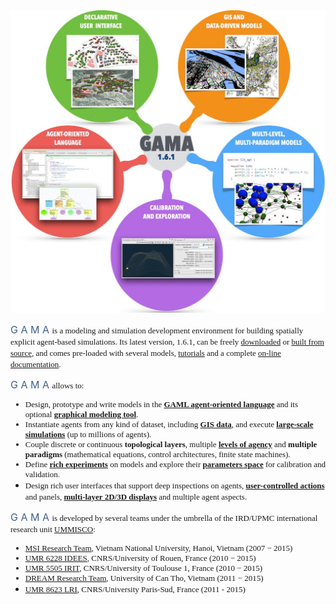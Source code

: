 <img width="521px" src="images/splash/gama_front3.jpg"/> 

<font size="3" color="#42618F">G A M A </font><font face="verdana" size="2" > is a modeling and simulation development environment for building spatially explicit agent-based simulations. Its latest version, 1.6.1, can be freely [downloaded](G__Downloads) or [built from source](https://code.google.com/p/gama-platform/source/checkout), and comes pre-loaded with several models, [tutorials](G__Tutorials ) and a complete [on-line documentation](G__Overview).</font>
<p/> 
<font size="3" color="#42618F">G A M A </font><font face="verdana" size="2" > allows to:

* Design, prototype and write models in the **[GAML agent-oriented language](G__GamlLanguage)** and its optional **[graphical modeling tool](G__GraphicalEditor)**.
* Instantiate agents from any kind of dataset, including **[GIS data](Tutorial__RoadTrafficTutorial)**, and execute **[large-scale simulations](G__RunningExperiments)** (up to millions of agents). 
* Couple discrete or continuous **topological layers**, multiple **[levels of agency](G__MultiLevel)** and **multiple paradigms** (mathematical equations, control architectures, finite state machines).
* Define **[rich experiments](G__DefiningExperiments)** on models and explore their **[parameters space](G__BatchExperiments)** for calibration and validation.
* Design rich user interfaces that support deep inspections on agents, **[user-controlled actions](G__DefininUserInteraction)** and panels, **[multi-layer 2D/3D displays](G__DefiningDisplays)** and multiple agent aspects.</font>

<font size="3" color="#42618F">G A M A </font><font face="verdana" size="2" > is developed by several teams under the umbrella of the IRD/UPMC international research unit [UMMISCO](http://www.ummisco.ird.fr/):

* [MSI Research Team](http://www.ifi.auf.org/site/content/view/35/46/lang,french/), Vietnam National University, Hanoi, Vietnam (2007 − 2015)
* [UMR 6228 IDEES](http://www.umr-idees.fr), CNRS/University of Rouen, France (2010 − 2015)
* [UMR 5505 IRIT](http://www.irit.fr), CNRS/University of Toulouse 1, France (2010 − 2015)
* [DREAM Research Team](http://www.cit.ctu.edu.vn), University of Can Tho, Vietnam (2011 − 2015)
* [UMR 8623 LRI](http://www.lri.fr), CNRS/University Paris-Sud, France (2011 - 2015)</font>